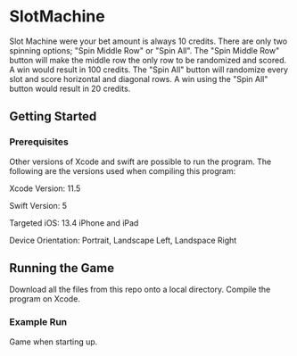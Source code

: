 # SlotMachine

Slot Machine were your bet amount is always 10 credits. There are only two spinning options; "Spin Middle Row" or "Spin All". The "Spin Middle Row" button will make the middle row the only row to be randomized and scored. A win would result in 100 credits. The "Spin All" button will randomize every slot and score horizontal and diagonal rows. A win using the "Spin All" button would result in 20 credits.

## Getting Started

### Prerequisites

Other versions of Xcode and swift are possible to run the program. 
The following are the versions used when compiling this program:

Xcode Version: 11.5

Swift Version: 5

Targeted iOS: 13.4 iPhone and iPad

Device Orientation: Portrait, Landscape Left, Landspace Right

## Running the Game

Download all the files from this repo onto a local directory. Compile the program on Xcode.

### Example Run

Game when starting up.
